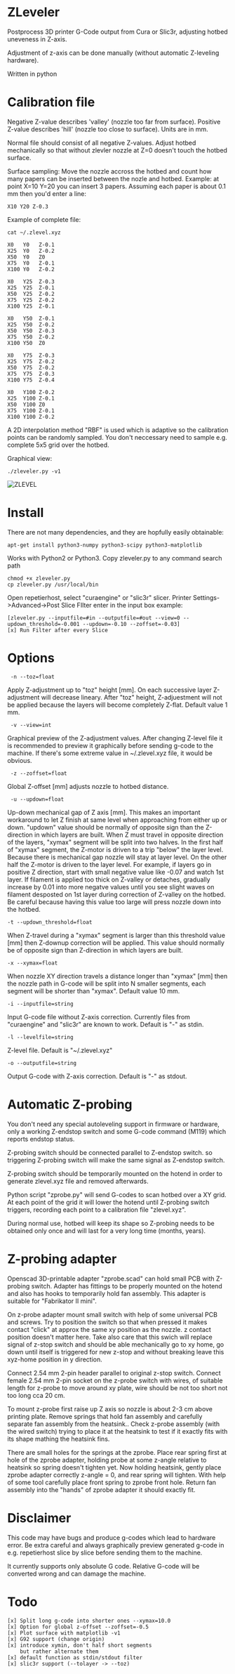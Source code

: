 # ZLeveler

Postprocess 3D printer G-Code output from Cura or Slic3r,
adjusting hotbed uneveness in Z-axis.

Adjustment of z-axis can be done manually
(without automatic Z-leveling hardware). 

Written in python

# Calibration file

Negative Z-value describes 'valley' (nozzle too far from surface).
Positive Z-value describes 'hill' (nozzle too close to surface).
Units are in mm.

Normal file should consist of all negative Z-values.
Adjust hotbed mechanically so that without zlevler
nozzle at Z=0 doesn't touch the hotbed surface.

Surface sampling: Move the nozzle accross the hotbed and 
count how many papers can be inserted between the nozle and hotbed.
Example: at point X=10 Y=20 you can insert 3 papers.
Assuming each paper is about 0.1 mm then you'd enter
a line:

    X10 Y20 Z-0.3

Example of complete file:

    cat ~/.zlevel.xyz

    X0   Y0   Z-0.1
    X25  Y0   Z-0.2
    X50  Y0   Z0
    X75  Y0   Z-0.1
    X100 Y0   Z-0.2

    X0   Y25  Z-0.3
    X25  Y25  Z-0.1
    X50  Y25  Z-0.2
    X75  Y25  Z-0.2
    X100 Y25  Z-0.1

    X0   Y50  Z-0.1
    X25  Y50  Z-0.2
    X50  Y50  Z-0.3
    X75  Y50  Z-0.2
    X100 Y50  Z0

    X0   Y75  Z-0.3
    X25  Y75  Z-0.2
    X50  Y75  Z-0.2
    X75  Y75  Z-0.3
    X100 Y75  Z-0.4

    X0   Y100 Z-0.2
    X25  Y100 Z-0.1
    X50  Y100 Z0
    X75  Y100 Z-0.1
    X100 Y100 Z-0.2

A 2D interpolation method "RBF" is used which is adaptive
so the calibration points can be randomly sampled.
You don't neccessary need to sample e.g. complete 5x5 grid 
over the hotbed.

Graphical view:

    ./zleveler.py -v1

![ZLEVEL](/pic/zlevel.png)

# Install

There are not many dependencies, and they are hopfully
easily obtainable:

    apt-get install python3-numpy python3-scipy python3-matplotlib

Works with Python2 or Python3.
Copy zleveler.py to any command search path

    chmod +x zleveler.py
    cp zleveler.py /usr/local/bin

Open repetierhost, select "curaengine" or "slic3r" slicer.
Printer Settings->Advanced->Post Slice FIlter
enter in the input box example:

    [zleveler.py --inputfile=#in --outputfile=#out --view=0 --updown_threshold=-0.001 --updown=-0.10 --zoffset=-0.03]
    [x] Run Filter after every Slice

# Options

     -n --toz=float

Apply Z-adjustment up to "toz" height [mm]. On each successive
layer Z-adjustment will decrease lineary. After "toz" height,
Z-adjuestment will not be applied because the layers
will become completely Z-flat. Default value 1 mm.

     -v --view=int

Graphical preview of the Z-adjustment values. After changing
Z-level file it is recommended to preview it graphically 
before sending g-code to the machine. If there's some
extreme value in ~/.zlevel.xyz file, it would be obvious.

     -z --zoffset=float

Global Z-offset [mm] adjusts nozzle to hotbed distance.

     -u --updown=float

Up-down mechanical gap of Z axis [mm]. This makes an important
workaround to let Z finish at same level when approaching from
either up or down.
"updown" value should be normally of opposite sign than the Z-direction in
which layers are built. When Z must travel in opposite direction
of the layers, "xymax" segment will be split into two halves.
In the first half of "xymax" segment, the Z-motor is driven to a
trip "below" the layer level. Because there is mechanical gap
nozzle will stay at layer level. On the other half the Z-motor is driven to the
layer level. For example, if layers go in positive Z direction, start
with small negative value like -0.07 and watch 1st layer. If filament is
applied too thick on Z-valley or detaches, gradually increase by 0.01 
into more negatve values until you see slight waves on filament desposted 
on 1st layer during correction of Z-valley on the hotbed.
Be careful because having this value too large will press nozzle down into
the hotbed.

    -t --updown_threshold=float

When Z-travel during a "xymax" segment is larger than this threshold value
[mm] then Z-downup correction will be applied. This value should normally
be of opposite sign than Z-direction in which layers are built.

    -x --xymax=float

When nozzle XY direction travels a distance longer than "xymax" [mm] then
the nozzle path in G-code will be split into N smaller segments, each
segment will be shorter than "xymax". Default value 10 mm.

    -i --inputfile=string

Input G-code file without Z-axis correction. Currently files from
"curaengine" and "slic3r" are known to work.
Default is "-" as stdin.

    -l --levelfile=string

Z-level file. Default is "~/.zlevel.xyz"

    -o --outputfile=string

Output G-code with Z-axis correction. Default is "-" as stdout.

# Automatic Z-probing

You don't need any special autoleveling support in firmware or hardware,
only a working Z-endstop switch and some G-code command (M119) which
reports endstop status.

Z-probing switch should be connected parallel to Z-endstop switch.
so triggering Z-probing switch will make the same signal as
Z-endstop switch.

Z-probing switch should be temporarily mounted on the hotend in order
to generate zlevel.xyz file and removed afterwards.

Python script "zprobe.py" will send G-codes to scan hotbed over a XY grid.
At each point of the grid it will lower the hotend until Z-probing
switch triggers, recording each point to a calibration file "zlevel.xyz".

During normal use, hotbed will keep its shape so Z-probing needs to be
obtained only once and will last for a very long time (months, years).

# Z-probing adapter

Openscad 3D-printable adapter "zprobe.scad" can hold small PCB
with Z-probing switch. Adapter has fittings to be properly mounted
on the hotend and also has hooks to temporarily hold fan assembly.
This adapter is suitable for "Fabrikator II mini".

On z-probe adapter mount small switch with help of some universal
PCB and screws. Try to position the switch so that when pressed it makes
contact "click" at approx the same xy position as the nozzle. z contact
position doesn't matter here. Take also care that this swich will replace
signal of z-stop switch and should be able mechanically go to xy home,
go down until itself is triggered for new z-stop and without breaking
leave this xyz-home position in y direction.

Connect 2.54 mm 2-pin header parallel to original z-stop switch.
Connect female 2.54 mm 2-pin socket on the z-probe switch with  wires,
of suitable length for z-probe to move around xy plate, wire should
be not too short not too long cca 20 cm.

To mount z-probe first raise up Z axis so nozzle is about 2-3 cm above printing plate.
Remove springs that hold fan assembly and carefully separate fan assembly
from the heatsink.. Check z-probe assembly 
(with the wired switch) trying to place it at the heatsink to test if it exactly
fits with its shape mathing the heatsink fins.

There are small holes for the springs at the zprobe. Place rear spring first at hole 
of the zprobe adapter, holding probe at some z-angle relative to heatsink so spring
doesn't tighten yet. Now holding heatsink, gently place zprobe adapter correctly
z-angle = 0, and rear spring will tighten. With help of some tool
carefully place front spring to zprobe front hole. 
Return fan assembly into the "hands" of zprobe adapter it should exactly
fit.

# Disclaimer

This code may have bugs and produce g-codes which lead to hardware error.
Be extra careful and always graphically preview generated g-code in 
e.g. repetierhost slice by slice before sending them to the machine.

It currently supports only absolute G code.
Relative G-code will be converted wrong and can damage the machine.

# Todo

    [x] Split long g-code into shorter ones --xymax=10.0
    [x] Option for global z-offset --zoffset=-0.5
    [x] Plot surface with matplotlib -v1
    [x] G92 support (change origin)
    [x] introduce xymin, don't half short segments
        but rather alternate them
    [x] default function as stdin/stdout filter
    [x] slic3r support (--tolayer -> --toz)
